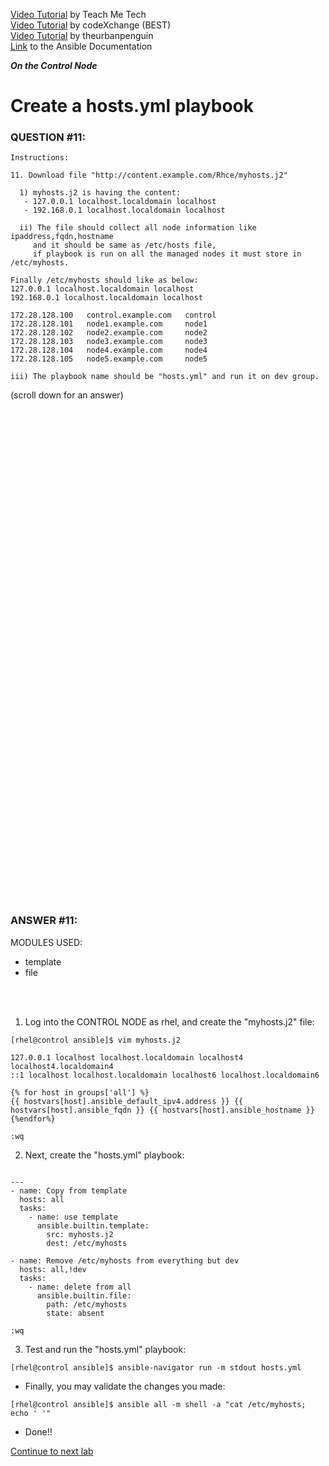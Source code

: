 <a href="https://www.youtube.com/watch?v=Oxd2Zuuv9Cs&list=PLYB6dfdhWDePZf4fd4YgGGtSX_vHKv5vz&index=14">Video Tutorial</a> by Teach Me Tech \
<a href="https://www.youtube.com/watch?v=yGJfoLGaN0E&list=PLL_setXLS0tiYMipvQI4oUGkJwhOhn42J&index=11">Video Tutorial</a> by codeXchange (BEST) \
<a href="https://www.youtube.com/watch?v=dGjId7RSLek">Video Tutorial</a> by theurbanpenguin \
<a href="https://docs.ansible.com/ansible/latest/collections/amazon/aws/docsite/aws_ec2_guide.html#hostvars-prefix-and-hostvars-suffix">Link</a> to the Ansible Documentation

***On the Control Node***

# Create a hosts.yml playbook
### QUESTION #11:
```
Instructions:

11. Download file "http://content.example.com/Rhce/myhosts.j2"

  1) myhosts.j2 is having the content:
   - 127.0.0.1 localhost.localdomain localhost
   - 192.168.0.1 localhost.localdomain localhost

  ii) The file should collect all node information like ipaddress,fqdn,hostname
     and it should be same as /etc/hosts file,
     if playbook is run on all the managed nodes it must store in /etc/myhosts.

Finally /etc/myhosts should like as below:
127.0.0.1 localhost.localdomain localhost
192.168.0.1 localhost.localdomain localhost

172.28.128.100   control.example.com   control
172.28.128.101   node1.example.com     node1
172.28.128.102   node2.example.com     node2
172.28.128.103   node3.example.com     node3
172.28.128.104   node4.example.com     node4
172.28.128.105   node5.example.com     node5

iii) The playbook name should be "hosts.yml" and run it on dev group.
```

(scroll down for an answer)
<br/><br/><br/><br/><br/><br/><br/><br/><br/><br/><br/><br/><br/><br/><br/><br/><br/><br/><br/><br/><br/><br/><br/><br/>
<br/><br/><br/><br/><br/><br/><br/><br/><br/><br/><br/><br/><br/><br/><br/><br/><br/><br/><br/><br/><br/><br/><br/><br/>

### ANSWER #11:
MODULES USED:
- template
- file

</br></br>

1) Log into the CONTROL NODE as rhel, and create the "myhosts.j2" file:
```
[rhel@control ansible]$ ﻿vim myhosts.j2

127.0.0.1 localhost localhost.localdomain localhost4 localhost4.localdomain4
::1 localhost localhost.localdomain localhost6 localhost.localdomain6

{% for host in groups['all'] %}
{{ hostvars[host].ansible_default_ipv4.address }} {{ hostvars[host].ansible_fqdn }} {{ hostvars[host].ansible_hostname }}
{%endfor%}

:wq
```

2) Next, create the "hosts.yml" playbook:
```

---
- name: Copy from template
  hosts: all
  tasks:
    - name: use template
      ansible.builtin.template:
        src: myhosts.j2
        dest: /etc/myhosts

- name: Remove /etc/myhosts from everything but dev
  hosts: all,!dev
  tasks:
    - name: delete from all
      ansible.builtin.file:
        path: /etc/myhosts
        state: absent

:wq
```

3) Test and run the "hosts.yml" playbook:
```
[rhel@control ansible]$ ansible-navigator run -m stdout hosts.yml
```

* Finally, you may validate the changes you made:
```
[rhel@control ansible]$ ansible all -m shell -a "cat /etc/myhosts; echo ' '"
```

* Done!!

[Continue to next lab](12_vault_yml_(EASY).md)
